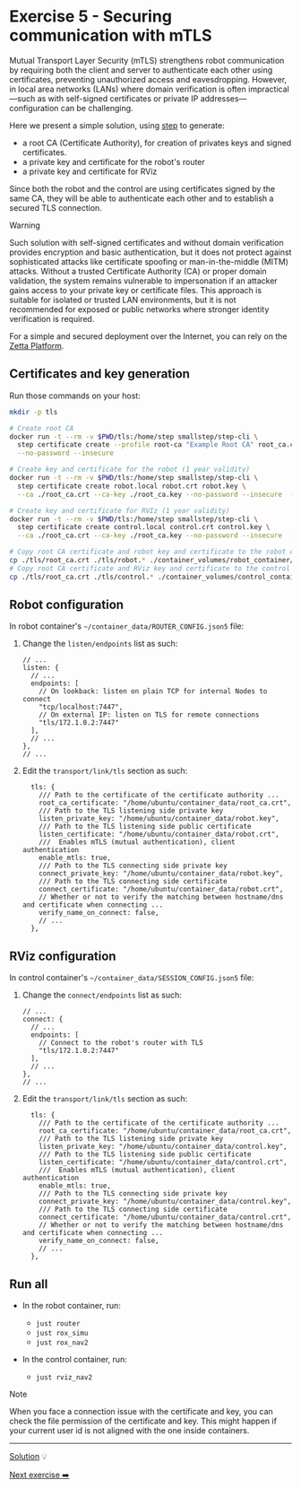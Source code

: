 # Exercise 5 - Securing communication with mTLS

Mutual Transport Layer Security (mTLS) strengthens robot communication by requiring both the client and server to authenticate each other using certificates, preventing unauthorized access and eavesdropping. However, in local area networks (LANs) where domain verification is often impractical—such as with self-signed certificates or private IP addresses—configuration can be challenging.

Here we present a simple solution, using [step](https://smallstep.com/docs/step-cli/basic-crypto-operations/) to generate:

* a root CA (Certificate Authority), for creation of privates keys and signed certificates.
* a private key and certificate for the robot's router
* a private key and certificate for RViz

Since both the robot and the control are using certificates signed by the same CA, they will be able to authenticate each other and to establish a secured TLS connection.

> [!Warning]
>
> Such solution with self-signed certificates and without domain verification provides encryption and basic authentication, but it does not protect against sophisticated attacks like certificate spoofing or man-in-the-middle (MITM) attacks. Without a trusted Certificate Authority (CA) or proper domain validation, the system remains vulnerable to impersonation if an attacker gains access to your private key or certificate files. This approach is suitable for isolated or trusted LAN environments, but it is not recommended for exposed or public networks where stronger identity verification is required.
>
> For a simple and secured deployment over the Internet, you can rely on the [Zetta Platform](https://www.zettascale.cloud/).

## Certificates and key generation

Run those commands on your host:

```bash
mkdir -p tls

# Create root CA
docker run -t --rm -v $PWD/tls:/home/step smallstep/step-cli \
  step certificate create --profile root-ca "Example Root CA" root_ca.crt root_ca.key \
  --no-password --insecure

# Create key and certificate for the robot (1 year validity)
docker run -t --rm -v $PWD/tls:/home/step smallstep/step-cli \
  step certificate create robot.local robot.crt robot.key \
  --ca ./root_ca.crt --ca-key ./root_ca.key --no-password --insecure  --not-after=8760h

# Create key and certificate for RVIz (1 year validity)
docker run -t --rm -v $PWD/tls:/home/step smallstep/step-cli \
  step certificate create control.local control.crt control.key \
  --ca ./root_ca.crt --ca-key ./root_ca.key --no-password --insecure  --not-after=8760h

# Copy root CA certificate and robot key and certificate to the robot container
cp ./tls/root_ca.crt ./tls/robot.* ./container_volumes/robot_container/
# Copy root CA certificate and RViz key and certificate to the control container
cp ./tls/root_ca.crt ./tls/control.* ./container_volumes/control_container/
```

## Robot configuration

In robot container's `~/container_data/ROUTER_CONFIG.json5` file:

1. Change the `listen/endpoints` list as such:

    ```json5
    // ...
    listen: {
      // ...
      endpoints: [
        // On lookback: listen on plain TCP for internal Nodes to connect
        "tcp/localhost:7447",
        // On external IP: listen on TLS for remote connections
        "tls/172.1.0.2:7447"
      ],
      // ...
    },
    // ...
    ```

2. Edit the `transport/link/tls` section as such:

    ```json5
      tls: {
        /// Path to the certificate of the certificate authority ...
        root_ca_certificate: "/home/ubuntu/container_data/root_ca.crt",
        /// Path to the TLS listening side private key
        listen_private_key: "/home/ubuntu/container_data/robot.key",
        /// Path to the TLS listening side public certificate
        listen_certificate: "/home/ubuntu/container_data/robot.crt",
        ///  Enables mTLS (mutual authentication), client authentication
        enable_mtls: true,
        /// Path to the TLS connecting side private key
        connect_private_key: "/home/ubuntu/container_data/robot.key",
        /// Path to the TLS connecting side certificate
        connect_certificate: "/home/ubuntu/container_data/robot.crt",
        // Whether or not to verify the matching between hostname/dns and certificate when connecting ...
        verify_name_on_connect: false,
        // ...
      },
    ```

## RViz configuration

In control container's `~/container_data/SESSION_CONFIG.json5` file:

1. Change the `connect/endpoints` list as such:

    ```json5
    // ...
    connect: {
      // ...
      endpoints: [
        // Connect to the robot's router with TLS
        "tls/172.1.0.2:7447"
      ],
      // ...
    },
    // ...
    ```

2. Edit the `transport/link/tls` section as such:

    ```json5
      tls: {
        /// Path to the certificate of the certificate authority ...
        root_ca_certificate: "/home/ubuntu/container_data/root_ca.crt",
        /// Path to the TLS listening side private key
        listen_private_key: "/home/ubuntu/container_data/control.key",
        /// Path to the TLS listening side public certificate
        listen_certificate: "/home/ubuntu/container_data/control.crt",
        ///  Enables mTLS (mutual authentication), client authentication
        enable_mtls: true,
        /// Path to the TLS connecting side private key
        connect_private_key: "/home/ubuntu/container_data/control.key",
        /// Path to the TLS connecting side certificate
        connect_certificate: "/home/ubuntu/container_data/control.crt",
        // Whether or not to verify the matching between hostname/dns and certificate when connecting ...
        verify_name_on_connect: false,
        // ...
      },
    ```

## Run all

* In the robot container, run:

  * `just router`
  * `just rox_simu`
  * `just rox_nav2`

* In the control container, run:

  * `just rviz_nav2`

> [!NOTE]
> When you face a connection issue with the certificate and key, you can check the file permission of the certificate and key. This might happen if your current user id is not aligned with the one inside containers.

---
[Solution](solutions/ex-5/) 💡

[Next exercise ➡️](ex-6.md)
